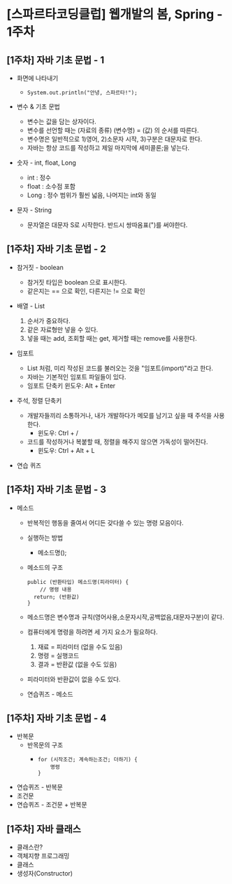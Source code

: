 # [스파르타코딩클럽] 웹개발의 봄, Spring - 1주차
## [1주차] 자바 기초 문법 - 1

- 화면에 나타내기
  - ```System.out.println("안녕, 스파르타!");```

- 변수 & 기초 문법
    - 변수는 값을 담는 상자이다.
    - 변수를 선언할 때는 (자료의 종류) (변수명) = (값) 의 순서를 따른다.
    - 변수명은 일반적으로 1)영어, 2)소문자 시작, 3)구분은 대문자로 한다.
    - 자바는 항상 코드를 작성하고 제일 마지막에 세미콜론;을 넣는다.
  
- 숫자 - int, float, Long
  - int : 정수
  - float : 소수점 포함
  - Long : 정수 범위가 훨씬 넓음, 나머지는 int와 동일
  
- 문자 - String
  - 문자열은 대문자 S로 시작한다. 반드시 쌍따옴표(")를 써야한다.


## [1주차] 자바 기초 문법 - 2

- 참거짓 - boolean
  - 참거짓 타입은 boolean 으로 표시한다.
  - 같은지는 == 으로 확인, 다른지는 != 으로 확인
  
- 배열 - List
  1. 순서가 중요하다.
  2. 같은 자료형만 넣을 수 있다.
  3. 넣을 때는 add, 조회할 때는 get, 제거할 때는 remove를 사용한다.
  
- 임포트 
  - List 처럼, 미리 작성된 코드를 불러오는 것을 "임포트(import)"라고 한다.
  - 자바는 기본적인 임포트 파일들이 있다.
  - 임포트 단축키 윈도우: Alt + Enter
  
- 주석, 정렬 단축키
  - 개발자들끼리 소통하거나, 내가 개발하다가 메모를 남기고 싶을 때 주석을 사용한다.
    - 윈도우: Ctrl + /
  - 코드를 작성하거나 복붙할 때, 정렬을 해주지 않으면 가독성이 떨어진다.
    - 윈도우: Ctrl + Alt + L
  
- 연습 퀴즈

## [1주차] 자바 기초 문법 - 3
- 메소드
  - 반복적인 행동을 줄여서 어디든 갖다쓸 수 있는 명령 모음이다.
  
  - 실행하는 방법
    - 메소드명();
    
  - 메소드의 구조
    ```
    public (반환타입) 메소드명(피라미터) {
        // 명령 내용
      return; (반환값)
    }
    
  - 메소드명은 변수명과 규칙(영어사용,소문자시작,공백없음,대문자구분)이 같다.

  - 컴퓨터에게 명령을 하려면 세 가지 요소가 필요하다.
    1. 재료 = 피라미터 (없을 수도 있음)
    2. 명령 = 실행코드
    3. 결과 = 반환값 (없을 수도 있음)

  - 피라미터와 반환값이 없을 수도 있다.
  - 연습퀴즈 - 메소드

## [1주차] 자바 기초 문법 - 4
- 반복문
  - 반목문의 구조
    - ```
      for (시작조건; 계속하는조건; 더하기) {
          명령
      }
- 연습퀴즈 - 반복문
- 조건문
- 연습퀴즈 - 조건문 + 반복문

## [1주차] 자바 클래스
- 클래스란?
- 객체지향 프로그래밍
- 클래스
- 생성자(Constructor)